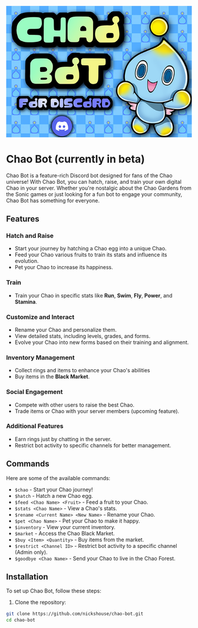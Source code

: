 ![alt text](https://github.com/nickshouse/chao-bot/blob/main/chao_bot.png)

# Chao Bot (currently in beta)

Chao Bot is a feature-rich Discord bot designed for fans of the Chao universe! With Chao Bot, you can hatch, raise, and train your own digital Chao in your server. Whether you're nostalgic about the Chao Gardens from the Sonic games or just looking for a fun bot to engage your community, Chao Bot has something for everyone.

## Features

### Hatch and Raise

* Start your journey by hatching a Chao egg into a unique Chao.
* Feed your Chao various fruits to train its stats and influence its evolution.
* Pet your Chao to increase its happiness.

### Train

* Train your Chao in specific stats like **Run**, **Swim**, **Fly**, **Power**, and **Stamina**.

### Customize and Interact

* Rename your Chao and personalize them.
* View detailed stats, including levels, grades, and forms.
* Evolve your Chao into new forms based on their training and alignment.

### Inventory Management

* Collect rings and items to enhance your Chao's abilities
* Buy items in the **Black Market**.

### Social Engagement

* Compete with other users to raise the best Chao.
* Trade items or Chao with your server members (upcoming feature).

### Additional Features

* Earn rings just by chatting in the server.
* Restrict bot activity to specific channels for better management.

## Commands

Here are some of the available commands:

* `$chao` \- Start your Chao journey\!
* `$hatch` \- Hatch a new Chao egg\.
* `$feed <Chao Name> <Fruit>` \- Feed a fruit to your Chao\.
* `$stats <Chao Name>` \- View a Chao's stats\.
* `$rename <Current Name> <New Name>` \- Rename your Chao\.
* `$pet <Chao Name>` \- Pet your Chao to make it happy\.
* `$inventory` \- View your current inventory\.
* `$market` \- Access the Chao Black Market\.
* `$buy <Item> <Quantity>` \- Buy items from the market\.
* `$restrict <Channel ID>` \- Restrict bot activity to a specific channel \(Admin only\)\.
* `$goodbye <Chao Name>` \- Send your Chao to live in the Chao Forest\.

## Installation

To set up Chao Bot, follow these steps:

1. Clone the repository:

``` bash
git clone https://github.com/nickshouse/chao-bot.git
cd chao-bot
```
